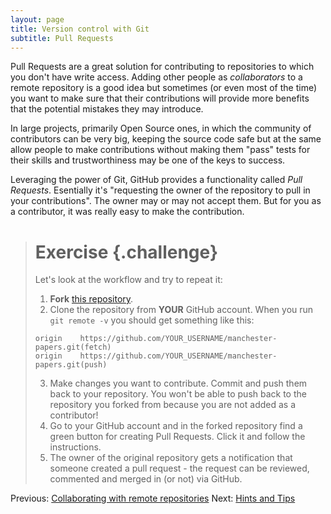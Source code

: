```yaml
---
layout: page
title: Version control with Git  
subtitle: Pull Requests
---
```


Pull Requests are a great solution for contributing to repositories to which
you don't have write access. Adding other people as *collaborators* to a remote
repository is a good idea but sometimes (or even most of the time) you want to
make sure that their contributions will provide more benefits that the
potential mistakes they may introduce.

In large projects, primarily Open Source ones, in which the community of
contributors can be very big, keeping the source code safe but at the same
allow people to make contributions without making them "pass" tests for their
skills and trustworthiness may be one of the keys to success. 

Leveraging the power of Git, GitHub provides a functionality called *Pull
Requests*. Esentially it's "requesting the owner of the repository to pull in
your contributions". The owner may or may not accept them. But for you as
a contributor, it was really easy to make the contribution.

> # Exercise {.challenge}
> Let's look at the workflow and try to repeat it:
> 
> 1. **Fork** [this
> repository](https://github.com/gcapes/manchester-papers.git).  
> 2. Clone the repository from **YOUR** GitHub account. When you run `git remote -v`
> you should get something like this:
> 	
> ```{.output}
> origin	https://github.com/YOUR_USERNAME/manchester-papers.git(fetch)
> origin 	https://github.com/YOUR_USERNAME/manchester-papers.git(push)
> ```
> 
> 3. Make changes you want to contribute. Commit and push them back to your
> repository. You won't be able to push back to the repository you forked from
> because you are not added as a contributor!
> 4. Go to your GitHub account and in the forked repository find a green button
> for creating Pull Requests. Click it and follow the instructions.
> 5. The owner of the original repository gets a notification that someone 
> created a pull request - the request can be reviewed, commented and merged in 
> (or not) via GitHub.

Previous: [Collaborating with remote repositories](09-remote-collaboration.html) 
Next: [Hints and Tips](11-hints-and-tips.html)
